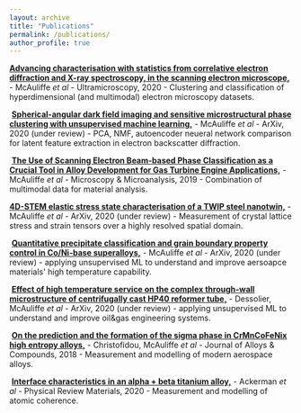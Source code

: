 ```yaml
---
layout: archive
title: "Publications"
permalink: /publications/
author_profile: true
---
```


**[Advancing characterisation with statistics from correlative electron diffraction and X-ray spectroscopy, in the scanning electron microscope,](https://arxiv.org/abs/1908.04084)** - McAuliffe *et al* - Ultramicroscopy, 2020 - Clustering and classification of hyperdimensional (and multimodal) electron microscopy datasets.

​
**[Spherical-angular dark field imaging and sensitive microstructural phase clustering with unsupervised machine learning,](https://arxiv.org/abs/2005.10581)** - McAuliffe *et al* - ArXiv, 2020 (under review) - PCA, NMF, autoencoder neueral network comparison for latent feature extraction in electron backscatter diffraction.

​
**[The Use of Scanning Electron Beam-based Phase Classification as a Crucial Tool in Alloy Development for Gas Turbine Engine Applications,](https://www.cambridge.org/core/journals/microscopy-and-microanalysis/article/use-of-scanning-electron-beambased-phase-classification-as-a-crucial-tool-in-alloy-development-for-gas-turbine-engine-applications/CDD90528AEEA54F8E85E9CF759E0D66E)** - McAuliffe *et al* - Microscopy & Microanalysis, 2019 - Combination of multimodal data for material analysis.
​

**[4D-STEM elastic stress state characterisation of a TWIP steel nanotwin,](https://arxiv.org/abs/2004.03982)** - McAuliffe *et al* - ArXiv, 2020 (under review) - Measurement of crystal lattice stress and strain tensors over a highly resolved spatial domain.

​
**[Quantitative precipitate classification and grain boundary property control in Co/Ni-base superalloys,](https://arxiv.org/abs/2009.00948)** - McAuliffe *et al* - ArXiv, 2020 (under review) - applying unsupervised ML to understand and improve aersoapce materials' high temperature capability.

​
**[Effect of high temperature service on the complex through-wall microstructure of centrifugally cast HP40 reformer tube,](https://arxiv.org/abs/2008.07429)** - Dessolier, McAuliffe *et al* - ArXiv, 2020 (under review) - applying unsupervised ML to understand and improve oil&gas engineering systems.

​
**[On the prediction and the formation of the sigma phase in CrMnCoFeNix high entropy alloys,](https://www.sciencedirect.com/science/article/pii/S0925838818329062?casa_token=UlystsvnrRcAAAAA:whA-ISZdxBv6p-UKRLDhxkNo2JuDJYI5KF264HsllLNLQbXmAqoZ71atcNwBGXYJly1Alu6Y)** - Christofidou, McAuliffe *et al* - Journal of Alloys & Compounds, 2018 - Measurement and modelling of modern aerospace alloys.

​
**[Interface characteristics in an alpha + beta titanium alloy,](https://arxiv.org/abs/1805.09882)** - Ackerman *et al* - Physical Review Materials, 2020 - Measurement and modelling of atomic coherence.